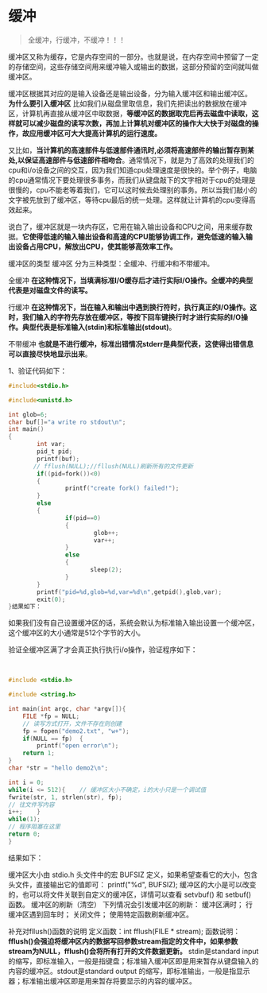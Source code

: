 # 缓冲

>全缓冲，行缓冲，不缓冲！！！

缓冲区又称为缓存，它是内存空间的一部分。也就是说，在内存空间中预留了一定的存储空间，这些存储空间用来缓冲输入或输出的数据，这部分预留的空间就叫做缓冲区。

缓冲区根据其对应的是输入设备还是输出设备，分为输入缓冲区和输出缓冲区。
**为什么要引入缓冲区**
比如我们从磁盘里取信息，我们先把读出的数据放在缓冲区，计算机再直接从缓冲区中取数据，**等缓冲区的数据取完后再去磁盘中读取，这样就可以减少磁盘的读写次数，再加上计算机对缓冲区的操作大大快于对磁盘的操作，故应用缓冲区可大大提高计算机的运行速度。**

又比如，**当计算机的高速部件与低速部件通讯时,必须将高速部件的输出暂存到某处,以保证高速部件与低速部件相吻合**。通常情况下，就是为了高效的处理我们的cpu和i/o设备之间的交互，因为我们知道cpu处理速度是很快的。举个例子，电脑的cpu通常情况下要处理很多事务，而我们从键盘敲下的文字相对于cpu的处理是很慢的，cpu不能老等着我们，它可以这时候去处理别的事务。所以当我们敲小的文字被先放到了缓冲区，等待cpu最后的统一处理。这样就让计算机的cpu变得高效起来。

说白了，缓冲区就是一块内存区，它用在输入输出设备和CPU之间，用来缓存数据。**它使得低速的输入输出设备和高速的CPU能够协调工作，避免低速的输入输出设备占用CPU，解放出CPU，使其能够高效率工作。**

缓冲区的类型
缓冲区 分为三种类型：全缓冲、行缓冲和不带缓冲。

全缓冲
**在这种情况下，当填满标准I/O缓存后才进行实际I/O操作。全缓冲的典型代表是对磁盘文件的读写。**

行缓冲
**在这种情况下，当在输入和输出中遇到换行符时，执行真正的I/O操作。这时，我们输入的字符先存放在缓冲区，等按下回车键换行时才进行实际的I/O操作。典型代表是标准输入(stdin)和标准输出(stdout)**。

不带缓冲
**也就是不进行缓冲，标准出错情况stderr是典型代表，这使得出错信息可以直接尽快地显示出来**。

1、验证代码如下：

``````c
#include<stdio.h>

#include<unistd.h>

int glob=6;
char buf[]="a write ro stdout\n";
int main()
{
        int var;
        pid_t pid;
        printf(buf);
       // fflush(NULL);//fllush(NULL)刷新所有的文件更新
        if((pid=fork())<0)
        {
                printf("create fork() failed!");
        }
        else
        {
                if(pid==0)
                {
                        glob++;
                        var++;
                }
                else
                {
                       sleep(2);
                }
        }
        printf("pid=%d,glob=%d,var=%d\n",getpid(),glob,var);
        exit(0);
}结果如下：
``````


如果我们没有自己设置缓冲区的话，系统会默认为标准输入输出设置一个缓冲区，这个缓冲区的大小通常是512个字节的大小。

验证全缓冲区满了才会真正执行执行i/o操作，验证程序如下：

​	

```c
#include <stdio.h>

#include <string.h> 

int main(int argc, char *argv[]){
	FILE *fp = NULL;	
	// 读写方式打开，文件不存在则创建	
	fp = fopen("demo2.txt", "w+");
	if(NULL == fp)	{
		printf("open error\n");	
	return 1;
}
char *str = "hello demo2\n";	

int i = 0;
while(i <= 512){	// 缓冲区大小不确定，i的大小只是一个调试值	
fwrite(str, 1, strlen(str), fp);
// 往文件写内容		
i++;	}
while(1);
// 程序阻塞在这里 
return 0;
}
```



结果如下：

缓冲区大小由 stdio.h 头文件中的宏 BUFSIZ 定义，如果希望查看它的大小，包含头文件，直接输出它的值即可：
printf("%d", BUFSIZ);
缓冲区的大小是可以改变的，也可以将文件关联到自定义的缓冲区，详情可以查看 setvbuf() 和 setbuf() 函数。
缓冲区的刷新（清空）
下列情况会引发缓冲区的刷新：
缓冲区满时；
行缓冲区遇到回车时；
关闭文件；
使用特定函数刷新缓冲区。

补充对fllush()函数的说明
定义函数：int fflush(FILE * stream);
函数说明：**fflush()会强迫将缓冲区内的数据写回参数stream指定的文件中，如果参数stream为NULL，fflush()会将所有打开的文件数据更新。**
stdin是standard input的缩写，即标准输入，一般是指键盘；标准输入缓冲区即是用来暂存从键盘输入的内容的缓冲区。stdout是standard output 的缩写，即标准输出，一般是指显示器；标准输出缓冲区即是用来暂存将要显示的内容的缓冲区。